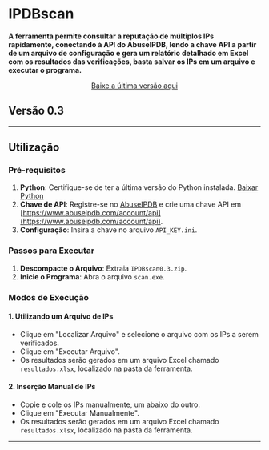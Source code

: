 # IPDBscan

**A ferramenta permite consultar a reputação de múltiplos IPs rapidamente, conectando à API do AbuseIPDB, lendo a chave API a partir de um arquivo de configuração e gera um relatório detalhado em Excel com os resultados das verificações, basta salvar os IPs em um arquivo e executar o programa.**

<p align="center">
<a href="https://github.com/SecZeroR/IPDBscan/releases/download/ipdbscan0.3/IPDBscan0.3.zip">Baixe a última versão aqui</a>
</p>

## Versão 0.3

---

## Utilização

### Pré-requisitos
1. **Python**: Certifique-se de ter a última versão do Python instalada. [Baixar Python](https://www.python.org/downloads/)
2. **Chave de API**: Registre-se no [AbuseIPDB](https://www.abuseipdb.com) e crie uma chave API em [https://www.abuseipdb.com/account/api](https://www.abuseipdb.com/account/api).
3. **Configuração**: Insira a chave no arquivo `API_KEY.ini`.

### Passos para Executar

1. **Descompacte o Arquivo**: Extraia `IPDBscan0.3.zip`.
2. **Inicie o Programa**: Abra o arquivo `scan.exe`.

### Modos de Execução

#### 1. Utilizando um Arquivo de IPs
   - Clique em "Localizar Arquivo" e selecione o arquivo com os IPs a serem verificados.
   - Clique em "Executar Arquivo".
   - Os resultados serão gerados em um arquivo Excel chamado `resultados.xlsx`, localizado na pasta da ferramenta.

#### 2. Inserção Manual de IPs
   - Copie e cole os IPs manualmente, um abaixo do outro.
   - Clique em "Executar Manualmente".
   - Os resultados serão gerados em um arquivo Excel chamado `resultados.xlsx`, localizado na pasta da ferramenta.

---
